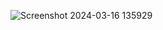 ![Screenshot 2024-03-16 135929](https://github.com/Amisha0971/DROPDOWN-MENU-ANDROID/assets/136344215/36be0faf-e439-425f-9367-f509855da57b)
